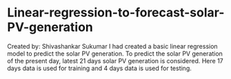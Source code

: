 # Linear-regression-to-forecast-solar-PV-generation
Created by: Shivashankar Sukumar
I had created a basic linear regression model to predict the solar PV generation. To predict the solar PV generation of the present day, latest 21 days solar PV generation is considered. Here 17 days data is used for training and 4 days data is used for testing.
